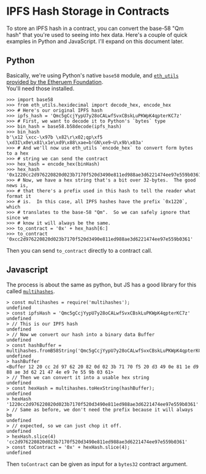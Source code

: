# IPFS Hash Storage in Contracts

To store an IPFS hash in a contract, you can convert the base-58 "Qm hash" that 
you're used to seeing into hex data.  Here's a couple of quick examples in 
Python and JavaScript.  I'll expand on this document later.

## Python

Basically, we're using Python's native `base58` module, and [`eth_utils` 
provided by the Etheruem Foundation](https://github.com/ethereum/eth-utils/).  
You'll need those installed.

    >>> import base58
    >>> from eth_utils.hexidecimal import decode_hex, encode_hex
    >>> # Here's our original IPFS hash
    >>> ipfs_hash = 'Qmc5gCcjYypU7y28oCALwfSvxCBskLuPKWpK4qpterKC7z'
    >>> # First, we want to decode it to Python's `bytes` type
    >>> bin_hash = base58.b58decode(ipfs_hash)
    >>> bin_hash
    b'\x12 \xcc-\x97b \x82\r\x02;qp\xf5 \xd3I\x0e\x81\x1e\xd9\x88\xae=b!GN\xe9~U\x9b\x03a'
    >>> # And we'll now use eth_utils `encode_hex` to convert form bytes to a hex 
    >>> # string we can send the contract
    >>> hex_hash = encode_hex(binHash)
    >>> hex_hash
    '0x1220cc2d976220820d023b7170f520d3490e811ed988ae3d6221474ee97e559b0361'
    >>> # Now, we have a hex string that's a bit over 32-bytes.  The good news is, 
    >>> # that there's a prefix used in this hash to tell the reader what format it
    >>> # is.  In this case, all IPFS hashes have the prefix `0x1220`, which 
    >>> # translates to the base-58 "Qm".  So we can safely ignore that since we 
    >>> # know it will always be the same.
    >>> to_contract = '0x' + hex_hash[6:]
    >>> to_contract
    '0xcc2d976220820d023b7170f520d3490e811ed988ae3d6221474ee97e559b0361'

Then you can send `to_contract` directly to a contract call.

## Javascript

The process is about the same as python, but JS has a good library for this 
called [`multihashes`](https://github.com/multiformats/js-multihash).

    > const multihashes = require('multihashes');
    undefined
    > const ipfsHash = 'Qmc5gCcjYypU7y28oCALwfSvxCBskLuPKWpK4qpterKC7z'
    undefined
    > // This is our IPFS hash
    undefined
    > // Now we convert our hash into a binary data Buffer
    undefined
    > const hashBuffer = multihashes.fromB58String('Qmc5gCcjYypU7y28oCALwfSvxCBskLuPKWpK4qpterKC7z');
    undefined
    > hashBuffer
    <Buffer 12 20 cc 2d 97 62 20 82 0d 02 3b 71 70 f5 20 d3 49 0e 81 1e d9 88 ae 3d 62 21 47 4e e9 7e 55 9b 03 61>
    > // Then we can convert it into a usable hex string
    undefined
    > const hexHash = multihashes.toHexString(hashBuffer);
    undefined
    > hexHash
    '1220cc2d976220820d023b7170f520d3490e811ed988ae3d6221474ee97e559b0361'
    > // Same as before, we don't need the prefix because it will always be
    undefined
    > // expected, so we can just chop it off.
    undefined
    > hexHash.slice(4)
    'cc2d976220820d023b7170f520d3490e811ed988ae3d6221474ee97e559b0361'
    > const toContract = '0x' + hexHash.slice(4);
    undefined

Then `toContract` can be given as input for a `bytes32` contract argument.